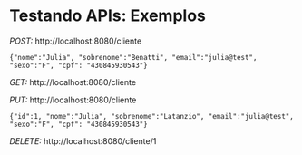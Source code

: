 # Testando APIs: Exemplos

*POST:* http://localhost:8080/cliente

`{"nome":"Julia",
"sobrenome":"Benatti",
"email":"julia@test",
"sexo":"F",
"cpf": "430845930543"}`

*GET:* http://localhost:8080/cliente

*PUT:* http://localhost:8080/cliente

`{"id":1,
"nome":"Julia",
"sobrenome":"Latanzio",
"email":"julia@test",
"sexo":"F",
"cpf": "430845930543"}`

*DELETE:* http://localhost:8080/cliente/1
